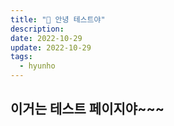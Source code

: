 ```yaml
---
title: "🤩 안녕 테스트야"
description:
date: 2022-10-29
update: 2022-10-29
tags:
  - hyunho
---
```


## 이거는 테스트 페이지야~~~
